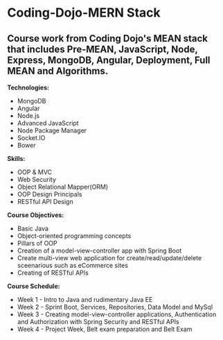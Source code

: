 # Coding-Dojo-MERN Stack

## Course work from Coding Dojo's MEAN stack that includes Pre-MEAN, JavaScript, Node, Express, MongoDB, Angular, Deployment, Full MEAN and Algorithms.

**Technologies:**
* MongoDB
* Angular
* Node.js
* Advanced JavaScript
* Node Package Manager
* Socket.IO
* Bower

**Skills:**
* OOP & MVC
* Web Security
* Object Relational Mapper(ORM)
* OOP Design Principals
* RESTful API Design

**Course Objectives:**
* Basic Java
* Object-oriented programming concepts
* Pillars of OOP
* Creation of a model-view-controller app with Spring Boot
* Create multi-view web application for create/read/update/delete sceenarious such as eCommerce sites
* Creating of RESTful APIs

**Course Schedule:**
* Week 1 - Intro to Java and rudimentary Java EE
* Week 2 - Sprint Boot, Services, Repositories, Data Model and MySql
* Week 3 - Creating model-view-controller applications, Authentication and Authorization with Spring Security and RESTful APIs
* Week 4 - Project Week, Belt exam preparation and Belt Exam

